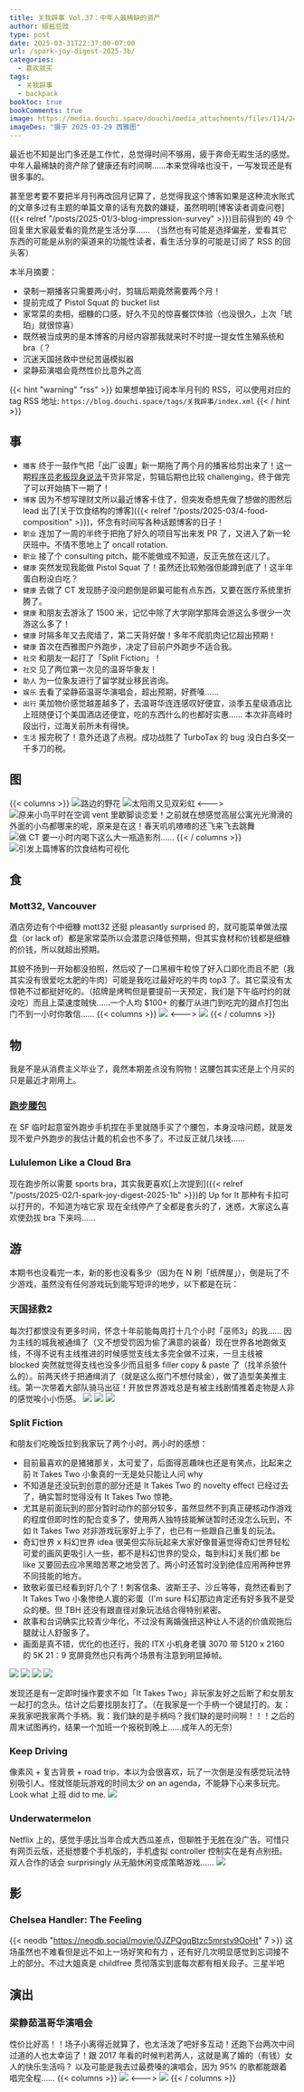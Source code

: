 ```yaml
---
title: 关我辟事 Vol.37：中年人最稀缺的资产
author: 椒盐豆豉
type: post
date: 2025-03-31T22:37:00-07:00
url: /spark-joy-digest-2025-3b/
categories:
  - 喜欢就买
tags:
  - 关我辟事
  - backpack
booktoc: true
bookComments: true
image: https://media.douchi.space/douchi/media_attachments/files/114/249/856/640/772/108/original/9dd739186a03229d.png
imageDes: "摄于 2025-03-29 西雅图"
---
```


最近也不知是出门多还是工作忙，总觉得时间不够用，疲于奔命无暇生活的感觉。中年人最稀缺的资产除了健康还有时间啊……本来觉得啥也没干，一写发现还是有很多事的。

甚至思考要不要把半月刊再改回月记算了，总觉得我这个博客如果是这种流水账式的文章多过有主题的单篇文章的话有充数的嫌疑，虽然明明[博客读者调查问卷]({{< relref "/posts/2025-01/3-blog-impression-survey" >}})目前得到的 49 个回复里大家最爱看的竟然是生活分享…… （当然也有可能是选择偏差，爱看其它东西的可能是从别的渠道来的功能性读者，看生活分享的可能是订阅了 RSS 的回头客）

本半月摘要：
- 录制一期播客只需要两小时，剪辑后期竟然需要两个月！
- 提前完成了 Pistol Squat 的 bucket list
- 家常菜的卖相，细糠的口感，好久不见的惊喜餐饮体验（也没很久，上次「琥珀」就很惊喜）
- 既然被当成男的是本博客的月经内容那我就来时不时提一提女性生殖系统和 bra（？
- 沉迷天国拯救中世纪苦逼模拟器
- 梁静茹演唱会竟然性价比意外之高

<!--more-->
{{< hint "warning" "rss" >}}
如果想单独订阅本半月刊的 RSS，可以使用对应的 tag RSS 地址:
`https://blog.douchi.space/tags/关我辟事/index.xml`
{{< / hint >}}

## 事
- `播客` 终于一鼓作气把「出厂设置」新一期拖了两个月的播客给剪出来了！这一期[程序员老板现身说法](https://douchi.space/@mtfront/114175860894161073)干货非常足，剪辑后期也比较 challenging，终于做完了可以开始搞下一期了！
- `博客` 因为不想写理财文所以最近博客卡住了，但突发奇想先做了想做的图然后 lead 出了[关于饮食结构的博客]({{< relref "/posts/2025-03/4-food-composition" >}})，怀念有时间写各种话题博客的日子！
- `职业` 连加了一周的半终于把拖了好久的项目写出来发 PR 了，又进入了新一轮厌班中。不情不愿地上了 oncall rotation.
- `职业` 接了个 consulting pitch，能不能做成不知道，反正先放在这儿了。
- `健康` 突然发现我能做 Pistol Squat 了！虽然还比较勉强但能蹲到底了！这半年蛋白粉没白吃？
- `健康` 去做了 CT 发现肠子没问题倒是卵巢可能有点东西，又要在医疗系统里折腾了。
- `健康` 和朋友去游泳了 1500 米，记忆中除了大学刚学那阵会游这么多很少一次游这么多了！
- `健康` 时隔多年又去爬墙了，第二天背好酸！多年不爬肌肉记忆超出预期！
- `健康` 首次在西雅图户外跑步，决定了目前户外跑步不适合我。
- `社交` 和朋友一起打了「Split Fiction」！
- `社交` 见了两位第一次见的温哥华象友！
- `助人` 为一位象友进行了留学就业移民咨询。
- `娱乐` 去看了梁静茹温哥华演唱会，超出预期，好费嗓…… 
- `出行` 美加物价感觉越差越多了，去温哥华连连感叹好便宜，淡季五星级酒店比上班随便订个美国酒店还便宜，吃的东西什么的也都好实惠…… 本次非高峰时段出行，过海关前所未有得快。
- `生活` 报完税了！意外还退了点税。成功战胜了 TurboTax 的 bug 没白白多交一千多刀的税。


## 图
{{< columns >}}
![路边的野花](https://media.douchi.space/douchi/media_attachments/files/114/249/871/517/894/864/original/40dfb24d0b681689.png)
![太阳雨又见双彩虹](https://media.douchi.space/douchi/media_attachments/files/114/229/828/185/386/725/original/8debc940f6327857.jpg)
<--->
![原来小鸟平时在空调 vent 里歇脚谈恋爱！之前就在想感觉高层公寓光光滑滑的外面的小鸟都哪来的呢，原来是在这！春天叽叽喳喳的还飞来飞去跳舞](https://media.douchi.space/douchi/media_attachments/files/114/258/412/765/839/738/original/b0621bc6c4fab36e.jpg)
![做 CT 要一小时内喝下这么大一瓶造影剂…… ](https://media.douchi.space/douchi/media_attachments/files/114/236/564/850/903/080/original/333f6a083b42735c.jpg)
{{< / columns >}}
![引发上篇博客的饮食结构可视化](https://media.douchi.space/douchi/media_attachments/files/114/181/801/468/776/582/original/528858358fd2fd25.jpg)

## 食
### Mott32, Vancouver
酒店旁边有个中细糠 mott32 还挺 pleasantly surprised 的，就可能菜单做法摆盘（or lack of）都是家常菜所以会潜意识降低预期，但其实食材和价钱都是细糠的价钱，所以就超出预期。

其貌不扬到一开始都没拍照，然后咬了一口黑椒牛粒惊了好入口即化而且不肥（我其实没有很爱吃太肥的牛肉）可能是我吃过最好吃的牛肉 top3 了。其它菜没有太惊艳不过都挺好吃的。（招牌是烤鸭但是要提前一天预定，我们是下午临时约的就没吃）而且上菜速度贼快……一个人均 $100+ 的餐厅从进门到吃完的甜点打包出门不到一小时你敢信……
{{< columns >}}
![](https://media.douchi.space/douchi/media_attachments/files/114/221/988/544/450/925/original/18186946cd14edb1.png)
<--->
![](https://media.douchi.space/douchi/media_attachments/files/114/221/989/528/464/127/original/5b4326c972bfdaeb.png)
{{< / columns >}}

## 物
我是不是从消费主义毕业了，竟然本期差点没有购物！这腰包其实还是上个月买的只是最近才刚用上。

### [跑步腰包](https://amzn.to/41TqIRb)
在 SF 临时起意室外跑步手机捏在手里就随手买了个腰包，本身没啥问题，就是发现不爱户外跑步的我估计戴的机会也不多了。不过反正就几块钱……

### Lululemon Like a Cloud Bra
现在跑步所以需要 sports bra，其实我更喜欢[上次提到]({{< relref "/posts/2025-02/1-spark-joy-digest-2025-1b" >}})的 Up for It 那种有卡扣可以打开的，不知道为啥它家 现在全线停产了全都是套头的了，迷惑，大家这么喜欢使劲拔 bra 下来吗…… 

## 游
本期书也没看完一本，新的影也没看多少（因为在 N 刷「纸牌屋」），倒是玩了不少游戏，虽然没有任何游戏玩到能写短评的地步，以下都是在玩：

### 天国拯救2
每次打都恨没有更多时间，怀念十年前能每周打十几个小时「巫师3」的我…… 因为主线的城我被通缉了（又不想受罚因为偷了满意的装备）现在世界各地跑做支线，不得不说有主线推进的时候感觉支线太多完全做不过来，一旦主线被 blocked 突然就觉得支线也没多少而且挺多 filler copy & paste 了（找羊杀狼什么的）。前两天终于把通缉消了（就是这么抠门不想付赎金），做了造型美美推主线。第一次带着大部队骑马出征！开放世界游戏总是有被主线剧情推着走物是人非的感觉唉小小伤感。
![](https://media.douchi.space/douchi/media_attachments/files/114/210/283/685/420/728/original/17c4f430c32a08a8.jpeg)
![](https://media.douchi.space/douchi/media_attachments/files/114/253/485/950/975/597/original/b4fe5bd2a3aae51d.jpeg)
![](https://media.douchi.space/douchi/media_attachments/files/114/253/487/804/724/917/original/d28fefe34cc9d1ae.jpeg)

### Split Fiction
和朋友们吃晚饭拉到我家玩了两个小时。两小时的感想：
- 目前最喜欢的是猪猪那关，太可爱了，后面得恶趣味也还是有笑点，比起来之前 It Takes Two 小象真的一无是处只能让人问 why
- 不知道是还没玩到创意的部分还是 It Takes Two 的 novelty effect 已经过去了，确实暂时觉得没有 It Takes Two 惊艳。
- 尤其是前面玩到的部分暂时动作的部分较多，虽然显然不到真正硬核动作游戏的程度但即时性的配合变多了，使用两人独特技能解谜暂时还没怎么玩到，不如 It Takes Two 对非游戏玩家好上手了，也已有一些跟自己重复的玩法。
- 奇幻世界 x 科幻世界 idea 很美但实际玩起来大家好像普遍觉得奇幻世界轻松可爱的画风更吸引人一些，都不是科幻世界的受众，每到科幻关我们都 be like 又要回去应冷黑暗苦寒之地受苦了。两小时还暂时没到绝佳应用两种世界不同技能的地方。
- 致敬彩蛋已经看到好几个了！刺客信条、波斯王子、沙丘等等，竟然还看到了 It Takes Two 小象惨绝人寰的彩蛋（I'm sure 科幻那边肯定还有好多我不是受众的梗。但 TBH 还没有跟直径对象玩法结合得特别紧密。
- 故事和台词确实比较青少年化，不过没有离婚强扭这种让人不适的价值观拖后腿就让人舒服多了。
- 画面是真不错，优化的也还行，我的 ITX 小机身老骥 3070 带 5120 x 2160 的 5K 21：9 宽屏竟然也只有两个场景有注意到明显掉帧。

![](https://media.douchi.space/douchi/media_attachments/files/114/204/803/485/382/188/original/22f6298978fcbd53.jpeg)
![](https://media.douchi.space/douchi/media_attachments/files/114/204/806/599/490/922/original/bf97a6d99af7e68c.jpeg)
![](https://media.douchi.space/douchi/media_attachments/files/114/204/807/610/993/376/original/38cb48a330c5824d.jpeg)
![](https://media.douchi.space/douchi/media_attachments/files/114/204/808/474/249/289/original/388715db27c7872a.jpeg)

发现还是有一定即时操作要求不如「It Takes Two」非玩家友好之后断了和女朋友一起打的念头。估计之后要找朋友打了。（在我家是一个手柄一个键鼠打的。友：来我家吧我家两个手柄。我：我们缺的是手柄吗？我们缺的是时间啊！！！之后的周末试图再约，结果一个加班一个报税到晚上……成年人的无奈）

### Keep Driving
像素风 + 复古背景 + road trip，本以为会很喜欢，玩了一次倒是没有感觉玩法特别吸引人。怪就怪能玩游戏的时间太少 on an agenda，不能静下心来多玩完。Look what 上班 did to me.
![](https://media.douchi.space/douchi/media_attachments/files/114/176/155/433/193/064/original/11d5efadb33f5881.jpeg)

### Underwatermelon
Netflix 上的，感觉手感比当年合成大西瓜差点，但聊胜于无胜在没广告。可惜只有网页云版，还挺想要个手机版的，手机虚拟 controller 控制实在是有点别扭。双人合作的话会 surprisingly 从无脑休闲变成策略游戏……
![](https://media.douchi.space/douchi/media_attachments/files/114/249/895/669/464/380/original/1a6ec3bad02eef5e.png)

## 影
### Chelsea Handler: The Feeling
{{< neodb "https://neodb.social/movie/0JZPQgqBtzc5mrstv9OoHt" 7 >}}
这场虽然也不难看但是远不如上一场好笑和有力 ，还有好几次明显感觉到忘词接不上的部分。不过大姐真是 childfree 贯彻落实到底每次都有相关段子。三星半吧

## 演出
### 梁静茹温哥华演唱会
性价比好高！！场子小离得近就算了，也太活泼了吧好多互动！还跑下台两次中间过道的人也太幸运了！跟 2017 年看的时候判若两人，这就是离了婚的（有钱）女人的快乐生活吗？
以及可能是我去过最费嗓的演唱会，因为 95% 的歌都能跟着唱完全程……
{{< columns >}}
![](https://media.douchi.space/douchi/media_attachments/files/114/221/818/173/461/775/original/20d29f7a0f8a348e.jpg)
<--->
![](https://media.douchi.space/douchi/media_attachments/files/114/221/818/135/244/543/original/a7311135907d0219.jpg)
{{< / columns >}}